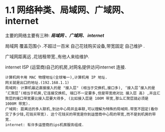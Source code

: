 # 1.1 网络种类、局域网、广域网、internet

主要的网络主要有三种:  _**局域网 、广域网、 internet**_

局域网 覆盖范围小 .不超过一百米 自己花钱购买设备,带宽固定 自己维护 . 

广域网距离远 ,花钱租带宽.,有他人来给维护.

 internet ISP \(运营商\)自己的机房,对网名提供访问internet 连接.

```text
计算机网卡用 MAC 物理地址(全球唯一),计算机用 IP 地址.
网关就是出口的地址.(192.168.1.1)
局域网: 计算机最近直接接入的是 "接入层" (相当于交换机,接口多), ‘接入层’接入的是 ‘汇聚层’(相当于机房,它连接交换机, 端口不一定要多,但是带宽绝对比 接入层 高) ,并且汇聚层的接口带宽要比接入层要大得多, (比如接入层是 100M 带宽,那么汇聚层就必须是 1000M 带宽).
广域网: 距离远的多人联机,到达中心局并且串联,可以理解为特殊的局域网.带宽不固定(看你交了多少钱,花钱买带宽). 这个花钱买的带宽是你到运营商中心局的带宽,而不是到机房的带宽.
internet: 有许多运营商的ips机房服务组成.
```

